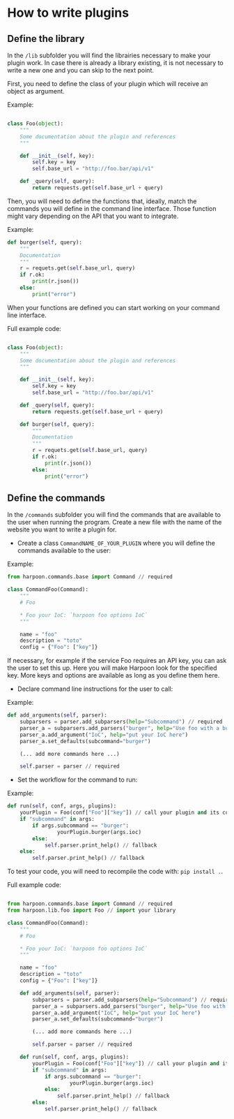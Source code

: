 # How to write plugins

## Define the library

In the `/lib` subfolder you will find the librairies necessary to make your
plugin work. In case there is already a library existing, it is not necessary
to write a new one and you can skip to the next point.

First, you need to define the class of your plugin which will receive an object
as argument.

Example:

```python

class Foo(object):
    """
    Some documentation about the plugin and references
    """

    def __init__(self, key):
        self.key = key
        self.base_url = "http://foo.bar/api/v1"

    def _query(self, query):
        return requests.get(self.base_url + query)
```

Then, you will need to define the functions that, ideally, match the commands you
will define in the command line interface. Those function might vary depending
on the API that you want to integrate.

Example:

```python
def burger(self, query):
    """
    Documentation
    """
    r = requets.get(self.base_url, query)
    if r.ok:
        print(r.json())
    else:
        print("error")
```

When your functions are defined you can start working on your command line
interface.

Full example code:

```python

class Foo(object):
    """
    Some documentation about the plugin and references
    """

    def __init__(self, key):
        self.key = key
        self.base_url = "http://foo.bar/api/v1"

    def _query(self, query):
        return requests.get(self.base_url + query)

    def burger(self, query):
        """
        Documentation
        """
        r = requets.get(self.base_url, query)
        if r.ok:
            print(r.json())
        else:
            print("error")
```


## Define the commands

In the `/commands` subfolder you will find the commands that are available to
the user when running the program. Create a new file with the name of the
website you want to write a plugin for.

* Create a class `CommandNAME_OF_YOUR_PLUGIN` where you will define the commands
available to the user:

Example:

```python
from harpoon.commands.base import Command // required

class CommandFoo(Command):
    """
    # Foo

    * Foo your IoC: `harpoon foo options IoC`
    """

    name = "foo"
    description = "toto"
    config = {"Foo": ["key"]}

```

If necessary, for example if the service Foo requires an API key, you can ask
the user to set this up. Here you will make Harpoon look for the specified key.
More keys and options are available as long as you define them here.

* Declare command line instructions for the user to call:

Example:

```python
def add_arguments(self, parser):
    subparsers = parser.add_subparsers(help="Subcommand") // required
    parser_a = subparsers.add_parsers("burger", help="Use foo with a burger")
    parser_a.add_argument("IoC", help="put your IoC here")
    parser_a.set_defaults(subcommand="burger")

    (... add more commands here ...)

    self.parser = parser // required

```

* Set the workflow for the command to run:

Example:

```python
def run(self, conf, args, plugins):
    yourPlugin = Foo(conf["Foo"]["key"]) // call your plugin and its configuration
    if "subcommand" in args:
        if args.subcommand == "burger":
                yourPlugin.burger(args.ioc)
        else:
            self.parser.print_help() // fallback
    else:
        self.parser.print_help() // fallback

```

To test your code, you will need to recompile the code with: `pip install .`.

Full example code:

```python

from harpoon.commands.base import Command // required
from harpoon.lib.foo import Foo // import your library

class CommandFoo(Command):
    """
    # Foo

    * Foo your IoC: `harpoon foo options IoC`
    """

    name = "foo"
    description = "toto"
    config = {"Foo": ["key"]}

    def add_arguments(self, parser):
        subparsers = parser.add_subparsers(help="Subcommand") // required
        parser_a = subparsers.add_parsers("burger", help="Use foo with a burger")
        parser_a.add_argument("IoC", help="put your IoC here")
        parser_a.set_defaults(subcommand="burger")

        (... add more commands here ...)

        self.parser = parser // required

    def run(self, conf, args, plugins):
        yourPlugin = Foo(conf["Foo"]["key"]) // call your plugin and its configuration
        if "subcommand" in args:
            if args.subcommand == "burger":
                    yourPlugin.burger(args.ioc)
            else:
                self.parser.print_help() // fallback
        else:
            self.parser.print_help() // fallback
```
